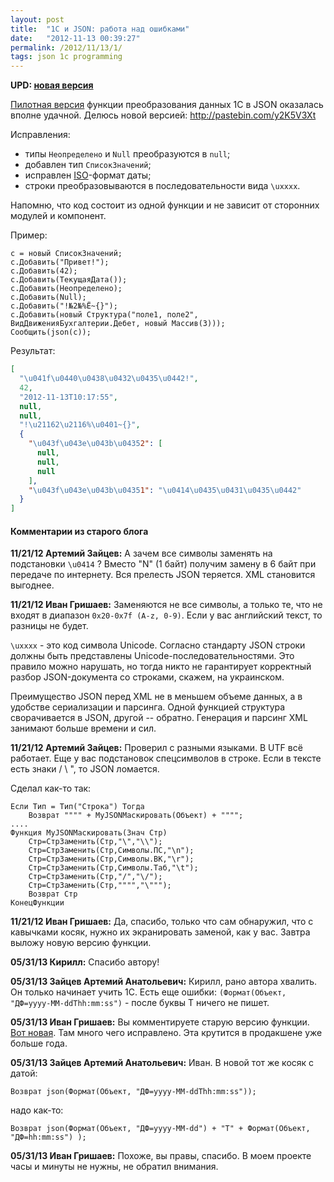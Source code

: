 ```yaml
---
layout: post
title:  "1С и JSON: работа над ошибками"
date:   "2012-11-13 00:39:27"
permalink: /2012/11/13/1/
tags: json 1c programming
---
```


**UPD: [новая версия](/2012/11/27/1/)**

[Пилотная версия](/2012/11/09/1/) функции преобразования данных 1С в
JSON оказалась вполне удачной.  Делюсь новой версией:
http://pastebin.com/y2K5V3Xt

Исправления:

- типы `Неопределено` и `Null` преобразуются в `null`;
- добавлен тип `СписокЗначений`;
- исправлен [ISO](http://ru.wikipedia.org/wiki/ISO_8601)-формат даты;
- строки преобразовываются в последовательности вида `\uxxxx`.

Напомню, что код состоит из одной функции и не зависит от сторонних
модулей и компонент.

Пример:

~~~
с = новый СписокЗначений;
с.Добавить("Привет!");
с.Добавить(42);
с.Добавить(ТекущаяДата());
с.Добавить(Неопределено);
с.Добавить(Null);
с.Добавить("!№2№%Ё~{}");
с.Добавить(новый Структура("поле1, поле2", ВидДвиженияБухгалтерии.Дебет, новый Массив(3)));
Сообщить(json(с));
~~~

Результат:

~~~ json
[
  "\u041f\u0440\u0438\u0432\u0435\u0442!",
  42,
  "2012-11-13T10:17:55",
  null,
  null,
  "!\u21162\u2116%\u0401~{}",
  {
    "\u043f\u043e\u043b\u04352": [
      null,
      null,
      null
    ],
    "\u043f\u043e\u043b\u04351": "\u0414\u0435\u0431\u0435\u0442"
  }
]
~~~


#### Комментарии из старого блога


**11/21/12 Артемий Зайцев:** А зачем все символы заменять на
  подстановки `\u0414` ? Вместо "N" (1 байт) получим замену в 6 байт
  при передаче по интернету. Вся прелесть JSON теряется. XML
  становится выгоднее.


**11/21/12 Иван Гришаев:** Заменяются не все символы, а только те, что
  не входят в диапазон `0x20-0x7f (A-z, 0-9)`. Если у вас английский
  текст, то разницы не будет.

`\uxxxx` - это код символа Unicode. Согласно стандарту JSON строки
должны быть представлены Unicode-последовательностями. Это правило
можно нарушать, но тогда никто не гарантирует корректный разбор
JSON-документа со строками, скажем, на украинском.

Преимущество JSON перед XML не в меньшем объеме данных, а в удобстве
сериализации и парсинга. Одной функцией структура сворачивается в
JSON, другой -- обратно. Генерация и парсинг XML занимают больше
времени и сил.


**11/21/12 Артемий Зайцев:** Проверил с разными языками. В UTF всё
  работает. Еще у вас подстановок спецсимволов в строке. Если в тексте
  есть знаки / \ ", то JSON ломается.

Сделал как-то так:

~~~
Если Тип = Тип("Строка") Тогда
	Возврат """" + MyJSONМаскировать(Объект) + """";
....
Функция MyJSONМаскировать(Знач Стр)
	Стр=СтрЗаменить(Стр,"\","\\");
	Стр=СтрЗаменить(Стр,Символы.ПС,"\n");
	Стр=СтрЗаменить(Стр,Символы.ВК,"\r");
	Стр=СтрЗаменить(Стр,Символы.Таб,"\t");
	Стр=СтрЗаменить(Стр,"/","\/");
	Стр=СтрЗаменить(Стр,"""","\""");
	Возврат Стр
КонецФункции
~~~

**11/21/12 Иван Гришаев:** Да, спасибо, только что сам обнаружил, что
  с кавычками косяк, нужно их экранировать заменой, как у вас. Завтра
  выложу новую версию функции.

**05/31/13 Кирилл:** Спасибо автору!

**05/31/13 Зайцев Артемий Анатольевич:** Кирилл, рано автора
хвалить. Он только начинает учить 1С. Есть еще ошибки:
`(Формат(Объект, "ДФ=yyyy-MM-ddThh:mm:ss")` - после буквы T ничего не
пишет.


**05/31/13 Иван Гришаев:** Вы комментируете старую версию функции.
[Вот новая](/2012/11/27/1/). Там много чего исправлено. Эта крутится в
продакшене уже больше года.

**05/31/13 Зайцев Артемий Анатольевич:** Иван. В новой тот же косяк с
  датой:

~~~
Возврат json(Формат(Объект, "ДФ=yyyy-MM-ddThh:mm:ss"));
~~~

надо как-то:

~~~
Возврат json(Формат(Объект, "ДФ=yyyy-MM-dd") + "T" + Формат(Объект, "ДФ=hh:mm:ss") );
~~~

**05/31/13 Иван Гришаев:** Похоже, вы правы, спасибо.  В моем проекте
часы и минуты не нужны, не обратил внимания.

